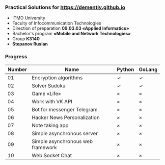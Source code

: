 ### Practical Solutions for https://dementiy.github.io
* ITMO University
* Faculty of Infocommunication Technologies
* Direction of preparation **09.03.03 «Applied Informatics»**
* Bachelor's program **«Mobile and Network Technologies»**
* Group **К3140**
* **Stepanov Ruslan**

### Progress 

| Number | Name | Python | GoLang |
| ------ | ------ | ------ | ------ |
| 01 | Encryption algorithms | ✓ | ✓|
| 02 | Solver Sudoku | ✓ | ✓ |
| 03 | Game «Life» | × | × |
| 04 | Work with VK API | × | × |
| 05 | Bot for messenger Telegram | × | × |
| 06 | Hacker News Personalization | × | × |
| 07 | Note taking app | × | × |
| 08 | Simple asynchronous server | × | × |
| 09 | Simple asynchronous web framework | × | × |
| 10 | Web Socket Chat | × | × |
